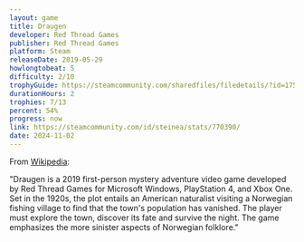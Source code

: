 ```yaml
---
layout: game
title: Draugen
developer: Red Thread Games
publisher: Red Thread Games
platform: Steam
releaseDate: 2019-05-29
howlongtobeat: 5
difficulty: 2/10
trophyGuide: https://steamcommunity.com/sharedfiles/filedetails/?id=1755587444
durationHours: 2
trophies: 7/13
percent: 54%
progress: now
link: https://steamcommunity.com/id/steinea/stats/770390/
date: 2024-11-02
---
```


From [Wikipedia](https://en.wikipedia.org/wiki/Draugen_(video_game)):

"Draugen is a 2019 first-person mystery adventure video game developed by Red Thread Games for Microsoft Windows, PlayStation 4, and Xbox One. Set in the 1920s, the plot entails an American naturalist visiting a Norwegian fishing village to find that the town's population has vanished. The player must explore the town, discover its fate and survive the night. The game emphasizes the more sinister aspects of Norwegian folklore."
